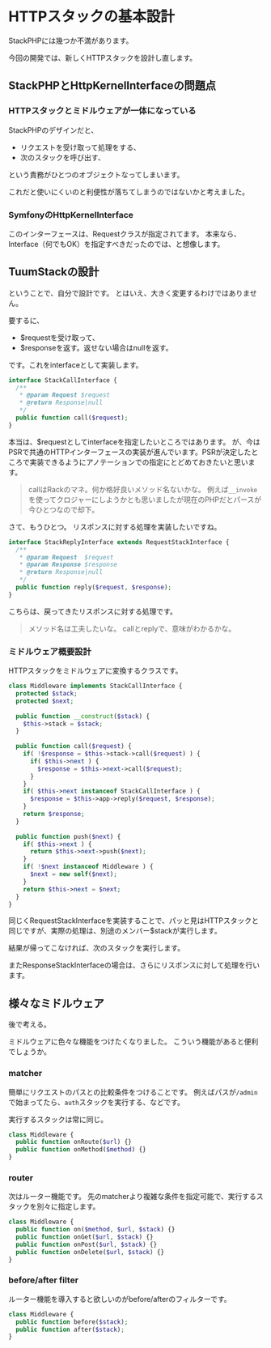 HTTPスタックの基本設計
==================

StackPHPには幾つか不満があります。

今回の開発では、新しくHTTPスタックを設計し直します。

StackPHPとHttpKernelInterfaceの問題点
-------

### HTTPスタックとミドルウェアが一体になっている

StackPHPのデザインだと、
*   リクエストを受け取って処理をする、
*   次のスタックを呼び出す、

という責務がひとつのオブジェクトなってしまいます。

これだと使いにくいのと利便性が落ちてしまうのではないかと考えました。

### SymfonyのHttpKernelInterface

このインターフェースは、Requestクラスが指定されてます。
本来なら、Interface（何でもOK）を指定すべきだったのでは、と想像します。


TuumStackの設計
-------------

ということで、自分で設計です。
とはいえ、大きく変更するわけではありません。

要するに、
*   $requestを受け取って、
*   $responseを返す。返せない場合はnullを返す。

です。これをinterfaceとして実装します。

```php
interface StackCallInterface {
  /**
   * @param Request $request
   * @return Response|null
   */
  public function call($request);
}
```

本当は、$requestとしてinterfaceを指定したいところではあります。
が、今はPSRで共通のHTTPインターフェースの実装が進んでいます。PSRが決定したところで実装できるようにアノテーションでの指定にとどめておきたいと思います。

> callはRackのマネ。何か格好良いメソッド名ないかな。
> 例えば```__invoke```を使ってクロジャーにしようかとも思いましたが現在のPHPだとパースが今ひとつなので却下。

さて、もうひとつ。
リスポンスに対する処理を実装したいですね。

```php
interface StackReplyInterface extends RequestStackInterface {
  /**
   * @param Request  $request
   * @param Response $response
   * @return Response|null
   */
  public function reply($request, $response);
}
```

こちらは、戻ってきたリスポンスに対する処理です。

> メソッド名は工夫したいな。
> callとreplyで、意味がわかるかな。


### ミドルウェア概要設計

HTTPスタックをミドルウェアに変換するクラスです。

```php
class Middleware implements StackCallInterface {
  protected $stack;
  protected $next;
  
  public function __construct($stack) {
    $this->stack = $stack;
  }
  
  public function call($request) {
    if( !$response = $this->stack->call($request) ) {
      if( $this->next ) {
        $response = $this->next->call($request);
      }
    }
    if( $this->next instanceof StackCallInterface ) {
      $response = $this->app->reply($request, $response);
    }
    return $response;
  }
  
  public function push($next) {
    if( $this->next ) {
      return $this->next->push($next);
    }
    if( !$next instanceof Middleware ) {
      $next = new self($next);
    }
    return $this->next = $next;
  }
}
```

同じくRequestStackInterfaceを実装することで、パッと見はHTTPスタックと同じですが、実際の処理は、別途のメンバー$stackが実行します。

結果が帰ってこなければ、次のスタックを実行します。

またResponseStackInterfaceの場合は、さらにリスポンスに対して処理を行います。



様々なミドルウェア
--------------

後で考える。

ミドルウェアに色々な機能をつけたくなりました。
こういう機能があると便利でしょうか。

### matcher

簡単にリクエストのパスとの比較条件をつけることです。
例えばパスが```/admin```で始まってたら、```auth```スタックを実行する、などです。

実行するスタックは常に同じ。

```php
class Middleware {
  public function onRoute($url) {}
  public function onMethod($method) {}
}
```


### router

次はルーター機能です。
先のmatcherより複雑な条件を指定可能で、実行するスタックを別々に指定します。

```php
class Middleware {
  public function on($method, $url, $stack) {}
  public function onGet($url, $stack) {}
  public function onPost($url, $stack) {}
  public function onDelete($url, $stack) {}
}
```


### before/after filter

ルーター機能を導入すると欲しいのがbefore/afterのフィルターです。

```php
class Middleware {
  public function before($stack);
  public function after($stack);
}
```


